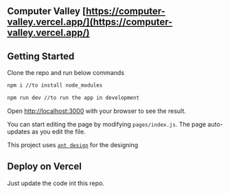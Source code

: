 ## Computer Valley [https://computer-valley.vercel.app/](https://computer-valley.vercel.app/)

## Getting Started

Clone the repo and run below commands

```bash
npm i //to install node_modules
```
```bash
npm run dev //to run the app in development
```

Open [http://localhost:3000](http://localhost:3000) with your browser to see the result.

You can start editing the page by modifying `pages/index.js`. The page auto-updates as you edit the file.

This project uses [`ant design`](https://ant.design/) for the designing


## Deploy on Vercel

Just update the code int this repo.
